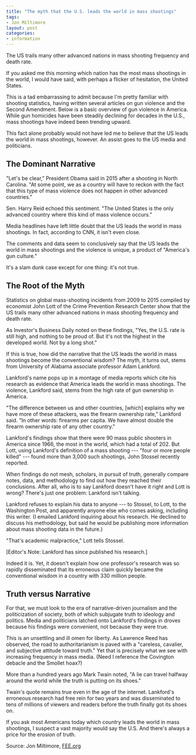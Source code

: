 ```yaml
---
title: "The myth that the U.S. leads the world in mass shootings"
tags:
- Jon Miltimore
layout: post
categories:
- information
---
```


The US trails many other advanced nations in mass shooting frequency and death rate.

If you asked me this morning which nation has the most mass shootings in the world, I would have said, with perhaps a flicker of hesitation, the United States.

This is a tad embarrassing to admit because I'm pretty familiar with shooting statistics, having written several articles on gun violence and the Second Amendment. Below is a basic overview of gun violence in America. While gun homicides have been steadily declining for decades in the U.S., mass shootings have indeed been trending upward.

This fact alone probably would not have led me to believe that the US leads the world in mass shootings, however. An assist goes to the US media and politicians.

## The Dominant Narrative

"Let's be clear," President Obama said in 2015 after a shooting in North Carolina. "At some point, we as a country will have to reckon with the fact that this type of mass violence does not happen in other advanced countries."

Sen. Harry Reid echoed this sentiment. "The United States is the only advanced country where this kind of mass violence occurs."

Media headlines have left little doubt that the US leads the world in mass shootings. In fact, according to CNN, it isn't even close.

The comments and data seem to conclusively say that the US leads the world in mass shootings and the violence is unique, a product of "America's gun culture."

It's a slam dunk case except for one thing: it's not true.

## The Root of the Myth

Statistics on global mass-shooting incidents from 2009 to 2015 compiled by economist John Lott of the Crime Prevention Research Center show that the US trails many other advanced nations in mass shooting frequency and death rate.

As Investor's Business Daily noted on these findings, "Yes, the U.S. rate is still high, and nothing to be proud of. But it's not the highest in the developed world. Not by a long shot."

If this is true, how did the narrative that the US leads the world in mass shootings become the conventional wisdom? The myth, it turns out, stems from University of Alabama associate professor Adam Lankford.

Lankford's name pops up in a montage of media reports which cite his research as evidence that America leads the world in mass shootings. The violence, Lankford said, stems from the high rate of gun ownership in America.

"The difference between us and other countries, \[which\] explains why we have more of these attackers, was the firearm ownership rate," Lankford said. "In other words: firearms per capita. We have almost double the firearm ownership rate of any other country."

Lankford's findings show that there were 90 mass public shooters in America since 1966, the most in the world, which had a total of 202. But Lott, using Lankford's definition of a mass shooting --- "four or more people killed" --- found more than 3,000 such shootings, John Stossel recently reported.

When findings do not mesh, scholars, in pursuit of truth, generally compare notes, data, and methodology to find out how they reached their conclusions. After all, who is to say Lankford doesn't have it right and Lott is wrong? There's just one problem: Lankford isn't talking.

Lankford refuses to explain his data to anyone --- to Stossel, to Lott, to the Washington Post, and apparently anyone else who comes asking, including this writer. (I emailed Lankford inquiring about his research. He declined to discuss his methodology, but said he would be publishing more information about mass shooting data in the future.)

"That's academic malpractice," Lott tells Stossel.

\[Editor's Note: Lankford has since published his research.\]

Indeed it is. Yet, it doesn't explain how one professor's research was so rapidly disseminated that its erroneous claim quickly became the conventional wisdom in a country with 330 million people.

## Truth versus Narrative

For that, we must look to the era of narrative-driven journalism and the politicization of society, both of which subjugate truth to ideology and politics. Media and politicians latched onto Lankford's findings in droves because his findings were convenient, not because they were true.

This is an unsettling and ill omen for liberty. As Lawrence Reed has observed, the road to authoritarianism is paved with a "careless, cavalier, and subjective attitude toward truth." Yet that is precisely what we see with increasing frequency in mass media. (Need I reference the Covington debacle and the Smollet hoax?)

More than a hundred years ago Mark Twain noted, "A lie can travel halfway around the world while the truth is putting on its shoes."

Twain's quote remains true even in the age of the internet. Lankford's erroneous research had free rein for two years and was disseminated to tens of millions of viewers and readers before the truth finally got its shoes on.

If you ask most Americans today which country leads the world in mass shootings, I suspect a vast majority would say the U.S. And there's always a price for the erosion of truth.

Source: Jon Miltimore, [FEE.org](https://fee.org/articles/the-myth-that-the-us-leads-the-world-in-mass-shootings/)
